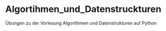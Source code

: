 # Algortihmen_und_Datenstruckturen
Übungen zu der Vorlesung Algorithmen und Datenstrukturen auf Python 
